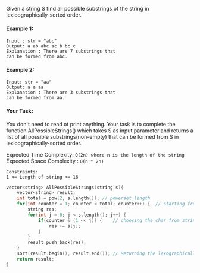 Given a string S find all possible substrings of the string in lexicographically-sorted order.

#### Example 1:

```
Input : str = "abc"
Output: a ab abc ac b bc c
Explanation : There are 7 substrings that
can be formed from abc.
```

#### Example 2:

```
Input: str = "aa"
Output: a a aa
Explanation : There are 3 substrings that
can be formed from aa.
```

#### Your Task:

You don't need to read ot print anything. Your task is to complete the function AllPossibleStrings() which takes S as input parameter and returns a list of all possible substrings(non-empty) that can be formed from S in lexicographically-sorted order.

Expected Time Complexity: `O(2n) where n is the length of the string`  
Expected Space Complexity : `O(n * 2n)`

```
Constraints:
1 <= Length of string <= 16
```

```c++
vector<string> AllPossibleStrings(string s){
    vector<string> result;
    int total = pow(2, s.length()); // powerset length
    for(int counter = 1; counter < total; counter++) {  // starting from 1(we are not considering null)
        string res;
        for(int j = 0; j < s.length(); j++) {
            if(counter & (1 << j)) {    // choosing the char from string whose counter bit is set
                res += s[j];
            }
        }
        result.push_back(res);
    }
    sort(result.begin(), result.end()); // Returning the lexographically ordered set
    return result;
}
```
